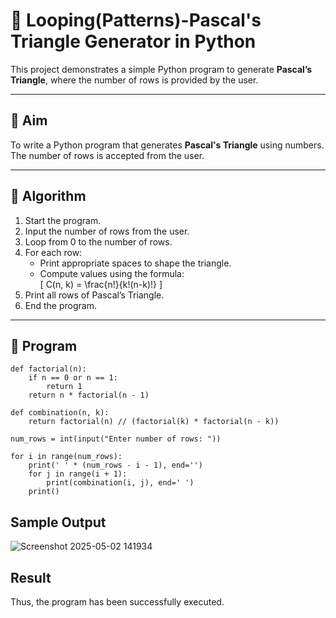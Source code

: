 # 🔺 Looping(Patterns)-Pascal's Triangle Generator in Python

This project demonstrates a simple Python program to generate **Pascal’s Triangle**, where the number of rows is provided by the user.

---

## 🎯 Aim

To write a Python program that generates **Pascal's Triangle** using numbers. The number of rows is accepted from the user.

---

## 🧠 Algorithm

1. Start the program.
2. Input the number of rows from the user.
3. Loop from 0 to the number of rows.
4. For each row:
   - Print appropriate spaces to shape the triangle.
   - Compute values using the formula:  
     \[
     C(n, k) = \frac{n!}{k!(n-k)!}
     \]
5. Print all rows of Pascal’s Triangle.
6. End the program.

---

## 🧪 Program
```
def factorial(n):
    if n == 0 or n == 1:
        return 1
    return n * factorial(n - 1)

def combination(n, k):
    return factorial(n) // (factorial(k) * factorial(n - k))

num_rows = int(input("Enter number of rows: "))

for i in range(num_rows):
    print(' ' * (num_rows - i - 1), end='')
    for j in range(i + 1):
        print(combination(i, j), end=' ')
    print()

```

## Sample Output
![Screenshot 2025-05-02 141934](https://github.com/user-attachments/assets/4380ce8d-08c6-4376-9020-707b537437fd)

## Result
Thus, the program has been successfully executed.
